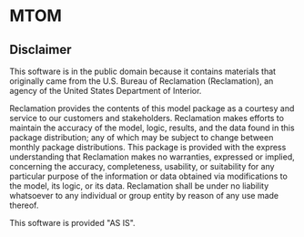 MTOM
=====================

## Disclaimer

This software is in the public domain because it contains materials that originally came from the U.S. Bureau of Reclamation (Reclamation), an agency of the United States Department of Interior.

Reclamation provides the contents of this model package as a courtesy and service to our customers and stakeholders. Reclamation makes efforts to maintain the accuracy of the model, logic, results, and the data found in this package distribution; any of which may be subject to change between monthly package distributions. This package is provided with the express understanding that Reclamation makes no warranties, expressed or implied, concerning the accuracy, completeness, usability, or suitability for any particular purpose of the information or data obtained via modifications to the model, its logic, or its data. Reclamation shall be under no liability whatsoever to any individual or group entity by reason of any use made thereof. 

This software is provided "AS IS".
